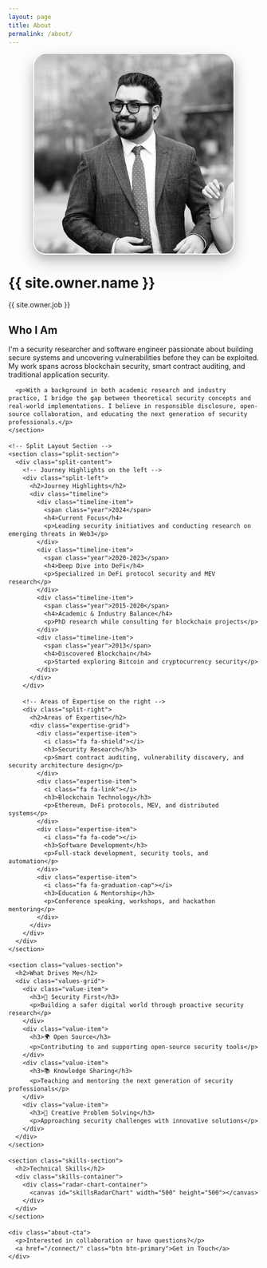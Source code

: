 ```yaml
---
layout: page
title: About
permalink: /about/
---
```


<div class="about-page">
  <div class="about-header">
    <div class="about-avatar-container">
      <img src="/img/shayan_about.jpeg" alt="Shayan Eskandari" class="about-avatar">
    </div>
    <div class="about-intro">
      <h1>{{ site.owner.name }}</h1>
      <p class="tagline">{{ site.owner.job }}</p>
    </div>
  </div>

  <div class="about-content">
    <section class="bio-section">
      <h2>Who I Am</h2>
      <p>I'm a security researcher and software engineer passionate about building secure systems and uncovering vulnerabilities before they can be exploited. My work spans across blockchain security, smart contract auditing, and traditional application security.</p>
      
      <p>With a background in both academic research and industry practice, I bridge the gap between theoretical security concepts and real-world implementations. I believe in responsible disclosure, open-source collaboration, and educating the next generation of security professionals.</p>
    </section>

    <!-- Split Layout Section -->
    <section class="split-section">
      <div class="split-content">
        <!-- Journey Highlights on the left -->
        <div class="split-left">
          <h2>Journey Highlights</h2>
          <div class="timeline">
            <div class="timeline-item">
              <span class="year">2024</span>
              <h4>Current Focus</h4>
              <p>Leading security initiatives and conducting research on emerging threats in Web3</p>
            </div>
            <div class="timeline-item">
              <span class="year">2020-2023</span>
              <h4>Deep Dive into DeFi</h4>
              <p>Specialized in DeFi protocol security and MEV research</p>
            </div>
            <div class="timeline-item">
              <span class="year">2015-2020</span>
              <h4>Academic & Industry Balance</h4>
              <p>PhD research while consulting for blockchain projects</p>
            </div>
            <div class="timeline-item">
              <span class="year">2013</span>
              <h4>Discovered Blockchain</h4>
              <p>Started exploring Bitcoin and cryptocurrency security</p>
            </div>
          </div>
        </div>
        
        <!-- Areas of Expertise on the right -->
        <div class="split-right">
          <h2>Areas of Expertise</h2>
          <div class="expertise-grid">
            <div class="expertise-item">
              <i class="fa fa-shield"></i>
              <h3>Security Research</h3>
              <p>Smart contract auditing, vulnerability discovery, and security architecture design</p>
            </div>
            <div class="expertise-item">
              <i class="fa fa-link"></i>
              <h3>Blockchain Technology</h3>
              <p>Ethereum, DeFi protocols, MEV, and distributed systems</p>
            </div>
            <div class="expertise-item">
              <i class="fa fa-code"></i>
              <h3>Software Development</h3>
              <p>Full-stack development, security tools, and automation</p>
            </div>
            <div class="expertise-item">
              <i class="fa fa-graduation-cap"></i>
              <h3>Education & Mentorship</h3>
              <p>Conference speaking, workshops, and hackathon mentoring</p>
            </div>
          </div>
        </div>
      </div>
    </section>

    <section class="values-section">
      <h2>What Drives Me</h2>
      <div class="values-grid">
        <div class="value-item">
          <h3>🔐 Security First</h3>
          <p>Building a safer digital world through proactive security research</p>
        </div>
        <div class="value-item">
          <h3>🌍 Open Source</h3>
          <p>Contributing to and supporting open-source security tools</p>
        </div>
        <div class="value-item">
          <h3>📚 Knowledge Sharing</h3>
          <p>Teaching and mentoring the next generation of security professionals</p>
        </div>
        <div class="value-item">
          <h3>🎨 Creative Problem Solving</h3>
          <p>Approaching security challenges with innovative solutions</p>
        </div>
      </div>
    </section>

    <section class="skills-section">
      <h2>Technical Skills</h2>
      <div class="skills-container">
        <div class="radar-chart-container">
          <canvas id="skillsRadarChart" width="500" height="500"></canvas>
        </div>
      </div>
    </section>

    <div class="about-cta">
      <p>Interested in collaboration or have questions?</p>
      <a href="/connect/" class="btn btn-primary">Get in Touch</a>
    </div>
  </div>
</div>

<style>
.about-avatar-container {
  position: relative;
  display: flex;
  justify-content: center;
  margin-bottom: 2rem;
}

.about-avatar {
  width: 400px;
  height: 400px;
  border-radius: 25px;
  object-fit: cover;
  box-shadow: 
    0 15px 35px rgba(0, 0, 0, 0.2),
    0 8px 15px rgba(0, 0, 0, 0.15),
    0 0 0 8px rgba(255, 255, 255, 0.9);
  transition: all 0.4s ease;
  border: 2px solid #fff;
  position: relative;
  z-index: 2;
}

.about-avatar:hover {
  transform: translateY(-8px) rotateY(5deg) rotateX(2deg);
  box-shadow: 
    0 25px 50px rgba(0, 0, 0, 0.25),
    0 15px 25px rgba(0, 0, 0, 0.2),
    0 0 0 8px rgba(255, 255, 255, 0.95);
}

.about-avatar-container::before {
  content: '';
  position: absolute;
  top: 6px;
  left: 50%;
  transform: translateX(-50%);
  width: 208px;
  height: 208px;
  background: linear-gradient(135deg, #ff6b35, #1e3a5f, #ff6b35);
  border-radius: 25px;
  z-index: -1;
  opacity: 0.25;
  transition: all 0.4s ease;
  filter: blur(4px);
}

.about-avatar-container:hover::before {
  opacity: 0.35;
  transform: translateX(-50%) translateY(2px) rotate(1deg);
  filter: blur(6px);
}

/* Dark mode support */
[data-theme="dark"] .about-avatar {
  border-color: var(--surface-color);
}

[data-theme="dark"] .about-avatar-container::before {
  opacity: 0.3;
}

[data-theme="dark"] .about-avatar-container:hover::before {
  opacity: 0.4;
}

@media (max-width: 768px) {
  .about-avatar {
    width: 300px;
    height: 300px;
    border-radius: 20px;
  }
  
  .about-avatar-container::before {
    width: 208px;
    height: 208px;
    border-radius: 20px;
    top: 6px;
  }
}

/* Psychedelic Glitch Effect for Value Items */
.value-item {
  position: relative;
  overflow: hidden;
  transition: all 0.3s ease;
}

.value-item:hover {
  animation: psychedelicGlitch 1.2s ease-in-out infinite;
  transform: scale(1.02);
}

@keyframes psychedelicGlitch {
  0% { 
    filter: hue-rotate(0deg) saturate(1) brightness(1);
    transform: scale(1.02) translateX(0);
  }
  20% { 
    filter: hue-rotate(90deg) saturate(1.5) brightness(1.2);
    transform: scale(1.02) translateX(-2px);
    text-shadow: 2px 0 #ff6b35, -2px 0 #1e3a5f;
  }
  40% { 
    filter: hue-rotate(180deg) saturate(2) brightness(0.8);
    transform: scale(1.02) translateX(2px);
    text-shadow: -2px 0 #ff6b35, 2px 0 #1e3a5f;
  }
  60% { 
    filter: hue-rotate(270deg) saturate(1.8) brightness(1.3);
    transform: scale(1.02) translateX(-1px);
    text-shadow: 1px 0 #ff6b35, -1px 0 #1e3a5f;
  }
  80% { 
    filter: hue-rotate(360deg) saturate(1.2) brightness(1.1);
    transform: scale(1.02) translateX(1px);
  }
  100% { 
    filter: hue-rotate(0deg) saturate(1) brightness(1);
    transform: scale(1.02) translateX(0);
    text-shadow: none;
  }
}

.value-item:hover::before {
  content: '';
  position: absolute;
  top: 0;
  left: 0;
  right: 0;
  bottom: 0;
  background: linear-gradient(45deg, 
    rgba(255, 107, 53, 0.1), 
    rgba(30, 58, 95, 0.1), 
    rgba(255, 107, 53, 0.1));
  z-index: -1;
  animation: psychedelicPulse 1.2s ease-in-out infinite;
}

@keyframes psychedelicPulse {
  0%, 100% { opacity: 0; }
  50% { opacity: 0.3; }
}

/* Split Layout Section */
.split-section {
  margin: 4rem 0;
}

.split-content {
  display: grid;
  grid-template-columns: 1fr 1fr;
  gap: 4rem;
  align-items: start;
}

.split-left, .split-right {
  padding: 0;
}

.split-left h2, .split-right h2 {
  color: #1e3a5f;
  margin-bottom: 2rem;
  font-size: 1.75rem;
}

/* Responsive Design */
@media (max-width: 968px) {
  .split-content {
    grid-template-columns: 1fr;
    gap: 3rem;
  }
}

@media (max-width: 480px) {
  .about-avatar {
    width: 250px;
    height: 250px;
  }
  
  .about-avatar-container::before {
    width: 208px;
    height: 208px;
    top: 6px;
  }
  
  .split-content {
    gap: 2rem;
  }
}

/* Skills Section */
.skills-section {
  margin: 4rem 0;
}

.skills-section h2 {
  text-align: center;
  color: #1e3a5f;
  margin-bottom: 2rem;
  font-size: 1.75rem;
}

.skills-container {
  display: flex;
  justify-content: center;
  align-items: center;
}

.radar-chart-container {
  flex: 0 0 500px;
  max-width: 500px;
  position: relative;
}

/* Dark Mode Support for Skills */
[data-theme="dark"] .skills-section h2 {
  color: var(--text-color);
}

/* Responsive Design for Skills */
@media (max-width: 768px) {
  .radar-chart-container {
    max-width: 400px;
    width: 100%;
  }
  
  .skills-section h2 {
    font-size: 1.5rem;
  }
}

@media (max-width: 480px) {
  .radar-chart-container {
    max-width: 300px;
  }
  
  .skills-section {
    margin: 3rem 0;
  }
}
</style>

<script src="https://cdn.jsdelivr.net/npm/chart.js"></script>
<script>
document.addEventListener('DOMContentLoaded', function() {
  const ctx = document.getElementById('skillsRadarChart');
  
  if (!ctx) {
    console.warn('Skills radar chart canvas not found');
    return;
  }

  // Skills data from Jekyll
  const skillsData = [
    {% for skill in site.data.index.skills.skills %}
    {
      name: "{{ skill.name }}",
      score: {{ skill.score }}
    }{% unless forloop.last %},{% endunless %}
    {% endfor %}
  ];

  // Sort skills by score for better visualization
  skillsData.sort((a, b) => b.score - a.score);

  const labels = skillsData.map(skill => skill.name);
  const scores = skillsData.map(skill => skill.score);

  // Create gradient
  const canvas = ctx.getContext('2d');
  const gradient = canvas.createRadialGradient(250, 250, 0, 250, 250, 250);
  gradient.addColorStop(0, 'rgba(255, 107, 53, 0.2)');
  gradient.addColorStop(1, 'rgba(30, 58, 95, 0.1)');

  const borderGradient = canvas.createRadialGradient(250, 250, 0, 250, 250, 250);
  borderGradient.addColorStop(0, 'rgba(255, 107, 53, 0.8)');
  borderGradient.addColorStop(1, 'rgba(30, 58, 95, 0.6)');

  const config = {
    type: 'radar',
    data: {
      labels: labels,
      datasets: [{
        label: 'Technical Skills',
        data: scores,
        backgroundColor: gradient,
        borderColor: borderGradient,
        borderWidth: 2,
        pointBackgroundColor: '#ff6b35',
        pointBorderColor: '#fff',
        pointBorderWidth: 2,
        pointRadius: 5,
        pointHoverRadius: 7,
        pointHoverBackgroundColor: '#1e3a5f',
        pointHoverBorderColor: '#ff6b35',
        pointHoverBorderWidth: 3
      }]
    },
    options: {
      responsive: true,
      maintainAspectRatio: true,
      plugins: {
        legend: {
          display: false
        },
        tooltip: {
          backgroundColor: 'rgba(30, 58, 95, 0.9)',
          titleColor: '#fff',
          bodyColor: '#fff',
          borderColor: '#ff6b35',
          borderWidth: 1,
          displayColors: false,
          callbacks: {
            label: function(context) {
              return context.label + ': ' + context.raw + '%';
            }
          }
        }
      },
      scales: {
        r: {
          min: 0,
          max: 100,
          angleLines: {
            color: 'rgba(0, 0, 0, 0.1)'
          },
          grid: {
            color: 'rgba(0, 0, 0, 0.1)'
          },
          pointLabels: {
            font: {
              size: 12,
              weight: '500'
            },
            color: '#374151'
          },
          ticks: {
            display: false,
            stepSize: 20
          }
        }
      },
      interaction: {
        intersect: false,
        mode: 'point'
      },
      animation: {
        duration: 2000,
        easing: 'easeInOutQuart'
      }
    }
  };

  // Check for dark mode and adjust colors
  function updateChartColors() {
    const isDark = document.body.getAttribute('data-theme') === 'dark';
    
    if (isDark) {
      config.options.scales.r.angleLines.color = 'rgba(255, 255, 255, 0.2)';
      config.options.scales.r.grid.color = 'rgba(255, 255, 255, 0.2)';
      config.options.scales.r.pointLabels.color = '#e5e7eb';
    } else {
      config.options.scales.r.angleLines.color = 'rgba(0, 0, 0, 0.1)';
      config.options.scales.r.grid.color = 'rgba(0, 0, 0, 0.1)';
      config.options.scales.r.pointLabels.color = '#374151';
    }
  }

  updateChartColors();
  
  try {
    const chart = new Chart(ctx, config);
    
    // Update chart colors when theme changes
    const observer = new MutationObserver(function(mutations) {
      mutations.forEach(function(mutation) {
        if (mutation.type === 'attributes' && mutation.attributeName === 'data-theme') {
          updateChartColors();
          chart.update();
        }
      });
    });
    
    observer.observe(document.body, { attributes: true });
    
  } catch (error) {
    console.error('Error creating skills chart:', error);
  }
});
</script>